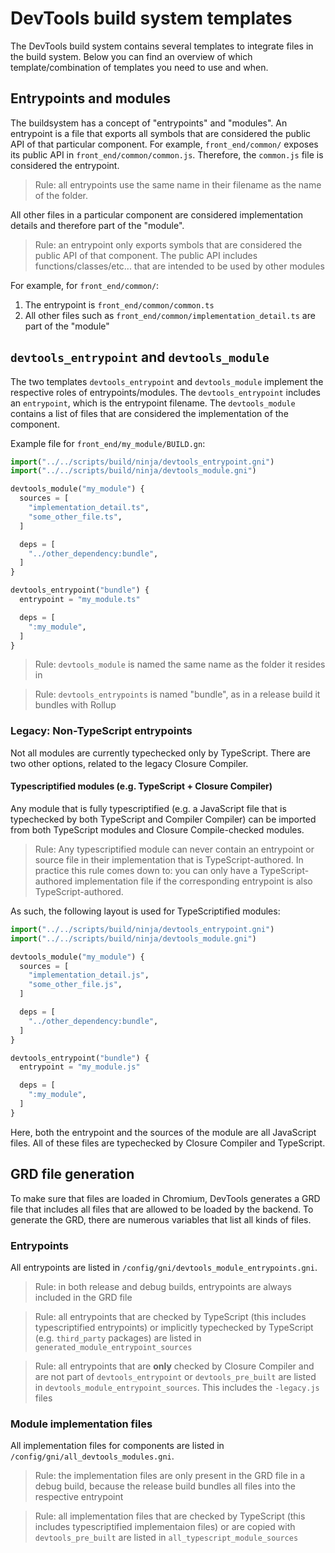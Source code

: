 # DevTools build system templates

The DevTools build system contains several templates to integrate files in the build system.
Below you can find an overview of which template/combination of templates you need to use and when.

## Entrypoints and modules

The buildsystem has a concept of "entrypoints" and "modules".
An entrypoint is a file that exports all symbols that are considered the public API of that particular component.
For example, `front_end/common/` exposes its public API in `front_end/common/common.js`.
Therefore, the `common.js` file is considered the entrypoint.

> Rule: all entrypoints use the same name in their filename as the name of the folder.

All other files in a particular component are considered implementation details and therefore part of the "module".

> Rule: an entrypoint only exports symbols that are considered the public API of that component.
The public API includes functions/classes/etc... that are intended to be used by other modules

For example, for `front_end/common/`:
1. The entrypoint is `front_end/common/common.ts`
2. All other files such as `front_end/common/implementation_detail.ts` are part of the "module"

## `devtools_entrypoint` and `devtools_module`

The two templates `devtools_entrypoint` and `devtools_module` implement the respective roles of entrypoints/modules.
The `devtools_entrypoint` includes an `entrypoint`, which is the entrypoint filename.
The `devtools_module` contains a list of files that are considered the implementation of the component.

Example file for `front_end/my_module/BUILD.gn`:

```python
import("../../scripts/build/ninja/devtools_entrypoint.gni")
import("../../scripts/build/ninja/devtools_module.gni")

devtools_module("my_module") {
  sources = [
    "implementation_detail.ts",
    "some_other_file.ts",
  ]

  deps = [
    "../other_dependency:bundle",
  ]
}

devtools_entrypoint("bundle") {
  entrypoint = "my_module.ts"

  deps = [
    ":my_module",
  ]
}
```

> Rule: `devtools_module` is named the same name as the folder it resides in

> Rule: `devtools_entrypoints` is named "bundle", as in a release build it bundles with Rollup

### Legacy: Non-TypeScript entrypoints

Not all modules are currently typechecked only by TypeScript.
There are two other options, related to the legacy Closure Compiler.

#### Typescriptified modules (e.g. TypeScript + Closure Compiler)

Any module that is fully typescriptified (e.g. a JavaScript file that is typechecked by both TypeScript and Compiler Compiler) can be imported from both TypeScript modules and Closure Compile-checked modules.

> Rule: Any typescriptified module can never contain an entrypoint or source file in their implementation that is TypeScript-authored. In practice this rule comes down to: you can only have a TypeScript-authored implementation file if the corresponding entrypoint is also TypeScript-authored.

As such, the following layout is used for TypeScriptified modules:

```python
import("../../scripts/build/ninja/devtools_entrypoint.gni")
import("../../scripts/build/ninja/devtools_module.gni")

devtools_module("my_module") {
  sources = [
    "implementation_detail.js",
    "some_other_file.js",
  ]

  deps = [
    "../other_dependency:bundle",
  ]
}

devtools_entrypoint("bundle") {
  entrypoint = "my_module.js"

  deps = [
    ":my_module",
  ]
}
```

Here, both the entrypoint and the sources of the module are all JavaScript files.
All of these files are typechecked by Closure Compiler and TypeScript.

## GRD file generation

To make sure that files are loaded in Chromium, DevTools generates a GRD file that includes all files that are allowed to be loaded by the backend.
To generate the GRD, there are numerous variables that list all kinds of files.

### Entrypoints

All entrypoints are listed in `/config/gni/devtools_module_entrypoints.gni`.

> Rule: in both release and debug builds, entrypoints are always included in the GRD file

> Rule: all entrypoints that are checked by TypeScript (this includes typescriptified entrypoints) or implicitly typechecked by TypeScript (e.g. `third_party` packages) are listed in `generated_module_entrypoint_sources`

> Rule: all entrypoints that are **only** checked by Closure Compiler and are not part of `devtools_entrypoint` or `devtools_pre_built` are listed in `devtools_module_entrypoint_sources`. This includes the `-legacy.js` files

### Module implementation files

All implementation files for components are listed in `/config/gni/all_devtools_modules.gni`.

> Rule: the implementation files are only present in the GRD file in a debug build, because the release build bundles all files into the respective entrypoint

> Rule: all implementation files that are checked by TypeScript (this includes typescriptified implementaion files) or are copied with `devtools_pre_built` are listed in `all_typescript_module_sources`
